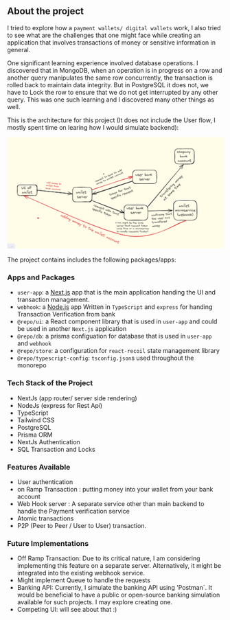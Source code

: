 
## About the project

I tried to explore how a `payment wallets/ digital wallets` work, I also tried to see what are the challenges that one might face while creating an application that involves transactions of money or sensitive information in general.

One significant learning experience involved database operations.  I discovered that in MongoDB, when an operation is in progress on a row and another query manipulates the same row concurrently, the transaction is rolled back to maintain data integrity. But in PostgreSQL it does not, we have to Lock the row to ensure that we do not get interrupted by any other query. This was one such learning and I discovered many other things as well.

This is the architecture for this project (It does not include the User flow, I mostly spent time on learing how I would simulate backend):

<img src="/docs/architecture.png" alt="architecture image"/>

The project contains includes the following packages/apps:

### Apps and Packages

- `user-app`: a [Next.js](https://nextjs.org/) app that is the main application handing the UI and transaction management.
- `webhook`: a [Node.js]() app Written in `TypeScript` and `express` for handing Transaction Verification from bank
- `@repo/ui`: a React component library that is used in `user-app` and could be used in another `Next.js` application
- `@repo/db`: a prisma configuation for database that is used in `user-app` and `webhook`
- `@repo/store`: a configuration for `react-recoil` state management library
- `@repo/typescript-config`: `tsconfig.json`s used throughout the monorepo

### Tech Stack of the Project

- NextJs (app router/ server side rendering)
- NodeJs (express for Rest Api)
- TypeScript
- Tailwind CSS
- PostgreSQL
- Prisma ORM 
- NextJs Authentication
- SQL Transaction and Locks

### Features Available
- User authentication
- on Ramp Transaction : putting money into your wallet from your bank account
- Web Hook server : A separate service other than main backend to handle the Payment verification service
- Atomic transactions 
- P2P (Peer to Peer / User to User) transaction.

### Future Implementations
- Off Ramp Transaction: Due to its critical nature, I am considering implementing this feature on a separate server. Alternatively, it might be integrated into the existing webhook service.
- Might implement Queue to handle the requests
- Banking API: Currently, I simulate the banking API using 'Postman`. It would be beneficial to have a public or open-source banking simulation available for such projects. I may explore creating one.
- Competing UI: will see about that :)